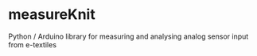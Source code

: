 # measureKnit
Python / Arduino library for measuring and analysing analog sensor input from e-textiles